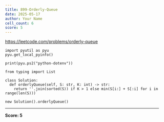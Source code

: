 ```yaml
---
title: 899-Orderly-Queue
date: 2025-05-17
author: Your Name
cell_count: 6
score: 5
---
```


https://leetcode.com/problems/orderly-queue


```
import pyutil as pyu
pyu.get_local_pyinfo()
```


```
print(pyu.ps2("python-dotenv"))
```


```
from typing import List
```


```
class Solution:
  def orderlyQueue(self, S: str, K: int) -> str:
    return ''.join(sorted(S)) if K > 1 else min(S[i:] + S[:i] for i in range(len(S)))
```


```
new Solution().orderlyQueue()
```


---
**Score: 5**